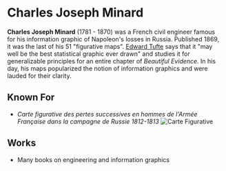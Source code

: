 # Charles Joseph Minard

**Charles Joseph Minard** (1781 - 1870) was a French civil engineer famous for 
his information graphic of Napoleon's losses in Russia. Published 1869, it was 
the last of his 51 "figurative maps". [Edward Tufte](../Edward_Tufte.md) says
that it "may well be the best statistical graphic ever drawn" and studies it
for generalizable principles for an entire chapter of _Beautiful Evidence_. In
his day, his maps popularized the notion of information graphics and were
lauded for their clarity.

## Known For
* _Carte figurative des pertes successives en hommes de l'Armée Française dans la campagne de Russie 1812-1813_
![Carte Figurative](https://upload.wikimedia.org/wikipedia/commons/2/29/Minard.png)

## Works
* Many books on engineering and information graphics
